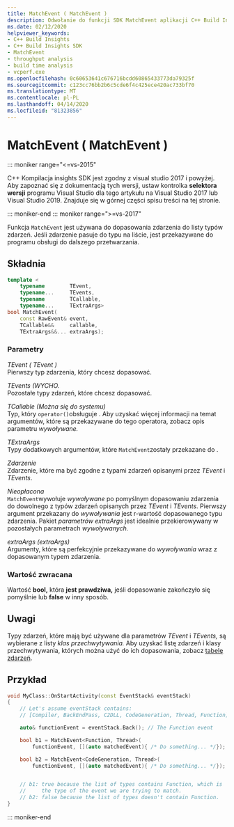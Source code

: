 ```yaml
---
title: MatchEvent ( MatchEvent )
description: Odwołanie do funkcji SDK MatchEvent aplikacji C++ Build Insights.
ms.date: 02/12/2020
helpviewer_keywords:
- C++ Build Insights
- C++ Build Insights SDK
- MatchEvent
- throughput analysis
- build time analysis
- vcperf.exe
ms.openlocfilehash: 0c60653641c676716bcdd60865433773da79325f
ms.sourcegitcommit: c123cc76bb2b6c5cde6f4c425ece420ac733bf70
ms.translationtype: MT
ms.contentlocale: pl-PL
ms.lasthandoff: 04/14/2020
ms.locfileid: "81323856"
---
```

# <a name="matchevent"></a>MatchEvent ( MatchEvent )

::: moniker range="<=vs-2015"

C++ Kompilacja insights SDK jest zgodny z visual studio 2017 i powyżej. Aby zapoznać się z dokumentacją tych wersji, ustaw kontrolka **selektora wersji** programu Visual Studio dla tego artykułu na Visual Studio 2017 lub Visual Studio 2019. Znajduje się w górnej części spisu treści na tej stronie.

::: moniker-end
::: moniker range=">=vs-2017"

Funkcja `MatchEvent` jest używana do dopasowania zdarzenia do listy typów zdarzeń. Jeśli zdarzenie pasuje do typu na liście, jest przekazywane do programu obsługi do dalszego przetwarzania.

## <a name="syntax"></a>Składnia

```cpp
template <
    typename        TEvent,
    typename...     TEvents,
    typename        TCallable,
    typename...     TExtraArgs>
bool MatchEvent(
    const RawEvent& event,
    TCallable&&     callable,
    TExtraArgs&&... extraArgs);
```

### <a name="parameters"></a>Parametry

*TEvent ( TEvent )*\
Pierwszy typ zdarzenia, który chcesz dopasować.

*TEvents (WYCHO.*\
Pozostałe typy zdarzeń, które chcesz dopasować.

*TCallable (Można się do systemu)*\
Typ, który `operator()`obsługuje . Aby uzyskać więcej informacji na temat argumentów, które są przekazywane do tego operatora, zobacz opis parametru *wywoływane.*

*TExtraArgs*\
Typy dodatkowych argumentów, które `MatchEvent`zostały przekazane do .

*Zdarzenie*\
Zdarzenie, które ma być zgodne z typami zdarzeń opisanymi przez *TEvent* i *TEvents*.

*Nieopłacona*\
`MatchEvent`wywołuje *wywoływane* po pomyślnym dopasowaniu zdarzenia do dowolnego z typów zdarzeń opisanych przez *TEvent* i *TEvents*. Pierwszy argument przekazany do *wywoływania* jest r-wartość dopasowanego typu zdarzenia. Pakiet *parametrów extraArgs* jest idealnie przekierowywany w pozostałych parametrach *wywoływanych.*  

*extraArgs (extraArgs)*\
Argumenty, które są perfekcyjnie przekazywane do *wywoływania* wraz z dopasowanym typem zdarzenia.

### <a name="return-value"></a>Wartość zwracana

Wartość **bool,** która **jest prawdziwa,** jeśli dopasowanie zakończyło się pomyślnie lub **false** w inny sposób.

## <a name="remarks"></a>Uwagi

Typy zdarzeń, które mają być używane dla parametrów *TEvent* i *TEvents,* są wybierane z listy *klas przechwytywania.* Aby uzyskać listę zdarzeń i klasy przechwytywania, których można użyć do ich dopasowania, zobacz [tabelę zdarzeń](../event-table.md).

## <a name="example"></a>Przykład

```cpp
void MyClass::OnStartActivity(const EventStack& eventStack)
{
    // Let's assume eventStack contains:
    // [Compiler, BackEndPass, C2DLL, CodeGeneration, Thread, Function]

    auto& functionEvent = eventStack.Back(); // The Function event

    bool b1 = MatchEvent<Function, Thread>(
        functionEvent, [](auto matchedEvent){ /* Do something... */});

    bool b2 = MatchEvent<CodeGeneration, Thread>(
        functionEvent, [](auto matchedEvent){ /* Do something... */});


    // b1: true because the list of types contains Function, which is
    //     the type of the event we are trying to match.
    // b2: false because the list of types doesn't contain Function.
}
```

::: moniker-end
